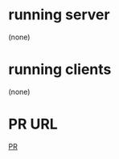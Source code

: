 # running server 
(none)
# running clients
 (none)

 # PR URL
 [PR](https://github.com/AbrarAlzubaidi/math-series/pull/2)